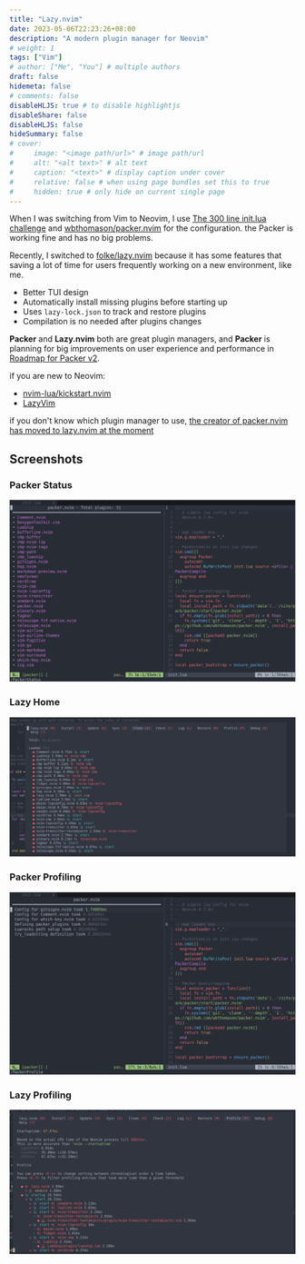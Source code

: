 ```yaml
---
title: "Lazy.nvim"
date: 2023-05-06T22:23:26+08:00
description: "A modern plugin manager for Neovim"
# weight: 1
tags: ["Vim"]
# author: ["Me", "You"] # multiple authors
draft: false
hidemeta: false
# comments: false
disableHLJS: true # to disable highlightjs
disableShare: false
disableHLJS: false
hideSummary: false
# cover:
#     image: "<image path/url>" # image path/url
#     alt: "<alt text>" # alt text
#     caption: "<text>" # display caption under cover
#     relative: false # when using page bundles set this to true
#     hidden: true # only hide on current single page
---
```


When I was switching from Vim to Neovim, I use [The 300 line init.lua challenge](https://neovim.discourse.group/t/the-300-line-init-lua-challenge/227) and [wbthomason/packer.nvim](https://github.com/wbthomason/packer.nvim) for the configuration. the Packer is working fine and has no big problems.

Recently, I switched to [folke/lazy.nvim](https://github.com/folke/lazy.nvim) because it has some features that saving a lot of time for users frequently working on a new environment, like me.
- Better TUI design
- Automatically install missing plugins before starting up
- Uses `lazy-lock.json` to track and restore plugins
- Compilation is no needed after plugins changes

**Packer** and **Lazy.nvim** both are great plugin managers, and **Packer** is planning for big improvements on user experience and performance in [Roadmap for Packer v2](https://github.com/wbthomason/packer.nvim/blob/refactor/packer-v2/ROADMAP.md). 

if you are new to Neovim:
- [nvim-lua/kickstart.nvim](https://github.com/nvim-lua/kickstart.nvim) 
- [LazyVim](https://www.lazyvim.org/)

if you don't know which plugin manager to use, [the creator of packer.nvim has moved to lazy.nvim at the moment](https://github.com/wbthomason/dotfiles/blob/37d34d0ff29e4370842d4ebbe6a530bc324781f5/dot_config/nvim/init.lua#L5)

## Screenshots

### Packer Status

![](/images/2023-05-06/packer-status.png)

### Lazy Home

![](/images/2023-05-06/Lazy.png)

### Packer Profiling

![](/images/2023-05-06/packer-profile.png)

### Lazy Profiling

![](/images/2023-05-06/lazy-profile.png)

